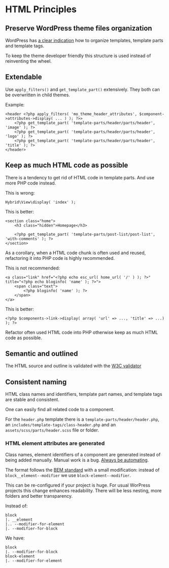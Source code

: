 # HTML Principles

## Preserve WordPress theme files organization

WordPress has [a clear indication](https://developer.wordpress.org/themes/basics/organizing-theme-files/) how to organize templates, template parts and template tags.

To keep the theme developer friendly this structure is used instead of reinventing the wheel.

## Extendable

Use `apply_filters()` and `get_template_part()` extensively. They both can be overwritten in child themes.

Example:
```
<header <?php apply_filters( 'mo_theme_header_attributes', $component->attributes->display( ... ) ); ?>>
	<?php get_template_part( 'template-parts/header/parts/header', 'image' ); ?>
	<?php get_template_part( 'template-parts/header/parts/header', 'logo' ); ?>
	<?php get_template_part( 'template-parts/header/parts/header', 'title' ); ?>
</header>
```

## Keep as much HTML code as possible

There is a tendency to get rid of HTML code in template parts. And use more PHP code instead.

This is wrong:
```
Hybrid\View\display( 'index' );
```

This is better:
```
<section class="home">
	<h3 class="hidden">Homepage</h3>

	<?php get_template_part( 'template-parts/post-list/post-list', 'with-comments' ); ?>
</section>
```

As a corollary, when a HTML code chunk is often used and reused, refactoring it into PHP code is highly recommended.

This is not recommended:
```
<a class="link" href="<?php echo esc_url( home_url( '/' ) ); ?>" title="<?php echo bloginfo( 'name' ); ?>">
	<span class="text">
		<?php bloginfo( 'name' ); ?>
	</span>
</a>
```

This is better:
```
<?php $components->link->display( array( 'url' => ..., 'title' => ...) ); ?>
```

Refactor often used HTML code into PHP otherwise keep as much HTML code as possible.

## Semantic and outlined

The HTML source and outline is validated with the [W3C validator](https://validator.w3.org/nu/)

## Consistent naming

HTML class names and identifiers, template part names, and template tags are stable and consistent. 

One can easily find all related code to a component.

For the `header.php` template there is a `template-parts/header/header.php`, an `includes/template-tags/class-header.php` and an `assets/scss/parts/header.scss` file or folder.

### HTML element attributes are generated

Class names, element identifiers of a component are generated instead of being added manually. Manual work is a bug. [Always be automating](https://morethemes.baby/2018/04/05/manual-work-is-a-bug-always-be-automating-a-b-a/).

The format follows the [BEM standard](http://getbem.com/introduction/) with a small modification: instead of `block__element--modifier` we use `block-element--modifier`.

This can be re-configured if your project is huge. For usual WorPress projects this change enhances readability. There will be less nesting, more folders and better transparency.

Instead of:
```
block
|. __element
|.. --modifier-for-element
|. --modifier-for-block
```

We have:
```
block
|. --modifier-for-block
block-element
|. --modifier-for-element
```